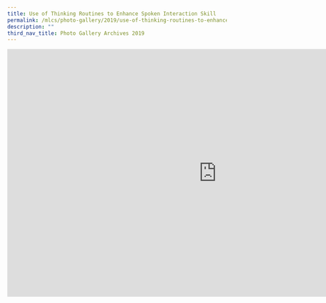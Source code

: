 ```yaml
---
title: Use of Thinking Routines to Enhance Spoken Interaction Skill
permalink: /mlcs/photo-gallery/2019/use-of-thinking-routines-to-enhance-spoken-interaction-skill/
description: ""
third_nav_title: Photo Gallery Archives 2019
---
```

<iframe allowfullscreen="true" height="569" width="960" frameborder="0" src="https://docs.google.com/presentation/d/e/2PACX-1vRjtgRIR427cck6KC2fhs_3DTzHK_86ibZR3SzPczJj9iw_J5townxjA8dEIlxEoiHzg3RlfMWjolKp/embed?start=false&amp;loop=false&amp;delayms=3000"></iframe>